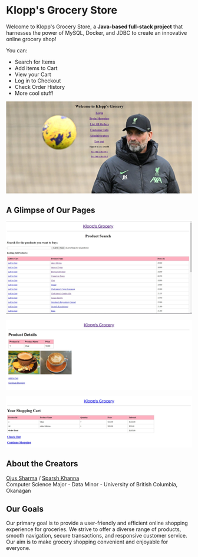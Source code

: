# **Klopp's Grocery Store**

Welcome to Klopp's Grocery Store, a **Java-based full-stack project** that harnesses the power of MySQL, Docker, and JDBC to create an innovative online grocery shop!

You can:

- Search for Items
- Add items to Cart
- View your Cart
- Log in to Checkout
- Check Order History
- More cool stuff!

![Website Home](./WebContent/img/website_home.jpg)

## A Glimpse of Our Pages

![Product Search](./WebContent/img/product_search.jpg)

![Product Details](./WebContent/img/product_details.jpg)

![Shopping Cart](./WebContent/img/shop_cart.jpg)

## About the Creators
[Ojus Sharma](https://github.com/ojusharma) /
[Sparsh Khanna](https://github.com/Sparshkhannaa)
<br>
Computer Science Major - Data Minor - University of British Columbia, Okanagan


## Our Goals

Our primary goal is to provide a user-friendly and efficient online shopping experience for groceries. We strive to offer a diverse range of products, smooth navigation, secure transactions, and responsive customer service. Our aim is to make grocery shopping convenient and enjoyable for everyone.
